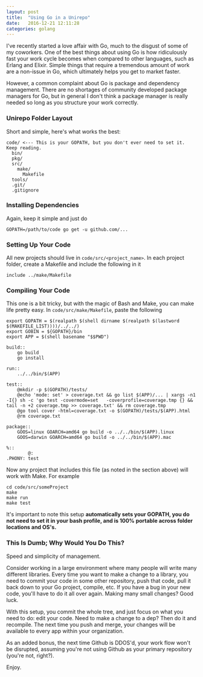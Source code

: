 ```yaml
---
layout: post
title:  "Using Go in a Unirepo"
date:   2016-12-21 12:11:28
categories: golang
---
```


I've recently started a love affair with Go, much to the disgust of some of my coworkers. One of the best things about using Go is how ridiculously fast your work cycle becomes when compared to other languages, such as Erlang and Elixir. Simple things that require a tremendous amount of work are a non-issue in Go, which ultimately helps you get to market faster.

However, a common complaint about Go is package and dependency management. There are no shortages of community developed package managers for Go, but in general I don't think a package manager is really needed so long as you structure your work correctly.

### Unirepo Folder Layout
Short and simple, here's what works the best:

	code/ <--- This is your GOPATH, but you don't ever need to set it. Keep reading.
	  bin/
	  pkg/
	  src/
	    make/
	      Makefile
	  tools/
	  .git/
	  .gitignore

### Installing Dependencies
Again, keep it simple and just do

	GOPATH=/path/to/code go get -u github.com/...

### Setting Up Your Code
All new projects should live in `code/src/<project_name>`. In each project folder, create a Makefile and include the following in it

	include ../make/Makefile

### Compiling Your Code
This one is a bit tricky, but with the magic of Bash and Make, you can make life pretty easy. In `code/src/make/Makefile`, paste the following

	export GOPATH = $(realpath $(shell dirname $(realpath $(lastword $(MAKEFILE_LIST))))/../../)
	export GOBIN = ${GOPATH}/bin
	export APP = $(shell basename "$$PWD")

	build::
		go build
		go install

	run::
		../../bin/$(APP)

	test::
		@mkdir -p $(GOPATH)/tests/
		@echo 'mode: set' > coverage.txt && go list $(APP)/... | xargs -n1 -I{} sh -c 'go test -covermode=set 	-coverprofile=coverage.tmp {} && tail -n +2 coverage.tmp >> coverage.txt' && rm coverage.tmp
		@go tool cover -html=coverage.txt -o $(GOPATH)/tests/$(APP).html
		@rm coverage.txt

	package::
		GOOS=linux GOARCH=amd64 go build -o ../../bin/$(APP).linux
		GOOS=darwin GOARCH=amd64 go build -o ../../bin/$(APP).mac

	%::
			@:
	.PHONY: test

Now any project that includes this file (as noted in the section above) will work with Make. For example

	cd code/src/someProject
	make
	make run
	make test

It's important to note this setup **automatically sets your GOPATH, you do not need to set it in your bash profile, and is 100% portable across folder locations and OS's.**

### This Is Dumb; Why Would You Do This?
Speed and simplicity of management.

Consider working in a large environment where many people will write many different libraries. Every time you want to make a change to a library, you need to commit your code in some other repository, push that code, pull it back down to your Go project, compile, etc. If you have a bug in your new code, you'll have to do it all over again. Making many small changes? Good luck.

With this setup, you commit the whole tree, and just focus on what you need to do: edit your code. Need to make a change to a dep? Then do it and recompile. The next time you push and merge, your changes will be available to every app within your organization.

As an added bonus, the next time Github is DDOS'd, your work flow won't be disrupted, assuming you're not using Github as your primary repository (you're not, right?).

Enjoy. 